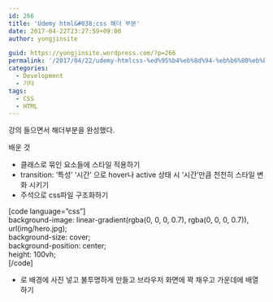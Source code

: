 ```yaml
---
id: 266
title: 'Udemy html&#038;css 해더 부분'
date: 2017-04-22T23:27:59+09:00
author: yongjinsite

guid: https://yongjinsite.wordpress.com/?p=266
permalink: '/2017/04/22/udemy-htmlcss-%ed%95%b4%eb%8d%94-%eb%b6%80%eb%b6%84/'
categories:
  - Development
  - 기타
tags:
  - CSS
  - HTML
---
```

강의 들으면서 해더부분을 완성했다.

배운 것

  * 클래스로 묶인 요소들에 스타일 적용하기
  * transition: &#8216;특성&#8217; &#8216;시간&#8217; 으로 hover나 active 상태 시 &#8216;시간&#8217;만큼 천천히 스타일 변화 시키기
  * 주석으로 css파일 구조화하기

[code language=&#8221;css&#8221;]  
background-image: linear-gradient(rgba(0, 0, 0, 0.7), rgba(0, 0, 0, 0.7)), url(img/hero.jpg);  
background-size: cover;  
background-position: center;  
height: 100vh;  
[/code]

  * 로 배경에 사진 넣고 불투명하게 만들고 브라우저 화면에 꽉 채우고 가운데에 배열하기